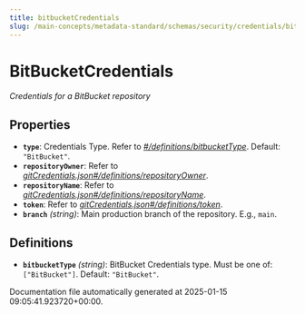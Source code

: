 ```yaml
---
title: bitbucketCredentials
slug: /main-concepts/metadata-standard/schemas/security/credentials/bitbucketcredentials
---
```


# BitBucketCredentials

*Credentials for a BitBucket repository*

## Properties

- **`type`**: Credentials Type. Refer to *[#/definitions/bitbucketType](#definitions/bitbucketType)*. Default: `"BitBucket"`.
- **`repositoryOwner`**: Refer to *[gitCredentials.json#/definitions/repositoryOwner](#tCredentials.json#/definitions/repositoryOwner)*.
- **`repositoryName`**: Refer to *[gitCredentials.json#/definitions/repositoryName](#tCredentials.json#/definitions/repositoryName)*.
- **`token`**: Refer to *[gitCredentials.json#/definitions/token](#tCredentials.json#/definitions/token)*.
- **`branch`** *(string)*: Main production branch of the repository. E.g., `main`.
## Definitions

- **`bitbucketType`** *(string)*: BitBucket Credentials type. Must be one of: `["BitBucket"]`. Default: `"BitBucket"`.


Documentation file automatically generated at 2025-01-15 09:05:41.923720+00:00.
